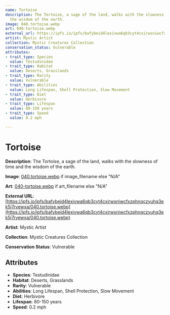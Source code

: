 ```yaml
---
name: Tortoise
description: The Tortoise, a sage of the land, walks with the slowness of time and
  the wisdom of the earth.
image: 040.tortoise.webp
art: 040-tortoise.webp
external_url: https://ipfs.io/ipfs/bafybeid4lexivwa6qb3cyt4cxirwsniwcfxzphnqczyuhq3ek5j7rvewxa/040.tortoise.webp
artist: Mystic Artist
collection: Mystic Creatures Collection
conservation_status: Vulnerable
attributes:
- trait_type: Species
  value: Testudinidae
- trait_type: Habitat
  value: Deserts, Grasslands
- trait_type: Rarity
  value: Vulnerable
- trait_type: Abilities
  value: Long Lifespan, Shell Protection, Slow Movement
- trait_type: Diet
  value: Herbivore
- trait_type: Lifespan
  value: 80-150 years
- trait_type: Speed
  value: 0.2 mph

---
```


# Tortoise

**Description**: The Tortoise, a sage of the land, walks with the slowness of time and the wisdom of the earth.

**Image**: [040.tortoise.webp](./040.tortoise.webp) if image_filename else "N/A"

**Art**: [040-tortoise.webp](./040-tortoise.webp) if art_filename else "N/A"

**External URL**: [https://ipfs.io/ipfs/bafybeid4lexivwa6qb3cyt4cxirwsniwcfxzphnqczyuhq3ek5j7rvewxa/040.tortoise.webp](https://ipfs.io/ipfs/bafybeid4lexivwa6qb3cyt4cxirwsniwcfxzphnqczyuhq3ek5j7rvewxa/040.tortoise.webp)

**Artist**: Mystic Artist

**Collection**: Mystic Creatures Collection

**Conservation Status**: Vulnerable

## Attributes
- **Species**: Testudinidae
- **Habitat**: Deserts, Grasslands
- **Rarity**: Vulnerable
- **Abilities**: Long Lifespan, Shell Protection, Slow Movement
- **Diet**: Herbivore
- **Lifespan**: 80-150 years
- **Speed**: 0.2 mph
